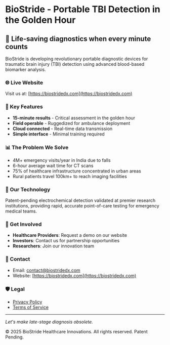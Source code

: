 # BioStride - Portable TBI Detection in the Golden Hour

## 🏥 Life-saving diagnostics when every minute counts

BioStride is developing revolutionary portable diagnostic devices for traumatic brain injury (TBI) detection using advanced blood-based biomarker analysis.

### 🌐 Live Website
Visit us at: [https://biostridedx.com](https://biostridedx.com)

### 🚀 Key Features
- **15-minute results** - Critical assessment in the golden hour
- **Field operable** - Ruggedized for ambulance deployment
- **Cloud connected** - Real-time data transmission
- **Simple interface** - Minimal training required

### 📊 The Problem We Solve
- 4M+ emergency visits/year in India due to falls
- 6-hour average wait time for CT scans
- 75% of healthcare infrastructure concentrated in urban areas
- Rural patients travel 100km+ to reach imaging facilities

### 🔬 Our Technology
Patent-pending electrochemical detection validated at premier research institutions, providing rapid, accurate point-of-care testing for emergency medical teams.

### 🤝 Get Involved
- **Healthcare Providers**: Request a demo on our website
- **Investors**: Contact us for partnership opportunities
- **Researchers**: Join our innovation team

### 📧 Contact
- Email: contact@biostridedx.com
- Website: [https://biostridedx.com](https://biostridedx.com)

### 🛡️ Legal
- [Privacy Policy](https://biostridedx.com/privacy.html)
- [Terms of Service](https://biostridedx.com/terms.html)

---

*Let's make late-stage diagnosis obsolete.*

© 2025 BioStride Healthcare Innovations. All rights reserved. Patent Pending.
